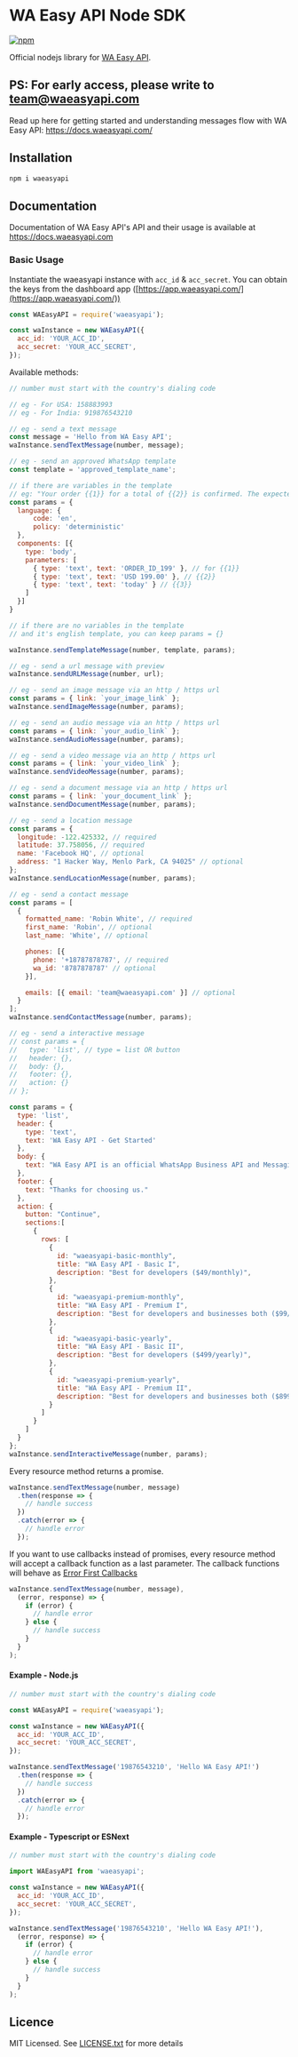 # WA Easy API Node SDK

[![npm](https://img.shields.io/npm/v/waeasyapi.svg?maxAge=2592000?style=flat-square)](https://www.npmjs.com/package/waeasyapi)

Official nodejs library for [WA Easy API](https://waeasyapi.com/).

## PS: For early access, please write to team@waeasyapi.com


Read up here for getting started and understanding messages flow with WA Easy API: <https://docs.waeasyapi.com/>

## Installation

```bash
npm i waeasyapi
```

## Documentation

Documentation of WA Easy API's API and their usage is available at <https://docs.waeasyapi.com>

### Basic Usage

Instantiate the waeasyapi instance with `acc_id` & `acc_secret`. You can obtain the keys from the dashboard app ([https://app.waeasyapi.com/](https://app.waeasyapi.com/))

```js
const WAEasyAPI = require('waeasyapi');

const waInstance = new WAEasyAPI({
  acc_id: 'YOUR_ACC_ID',
  acc_secret: 'YOUR_ACC_SECRET',
});
```

Available methods:

```js
// number must start with the country's dialing code

// eg - For USA: 158883993
// eg - For India: 919876543210

// eg - send a text message
const message = 'Hello from WA Easy API';
waInstance.sendTextMessage(number, message);

```

```js
// eg - send an approved WhatsApp template
const template = 'approved_template_name';

// if there are variables in the template
// eg: "Your order {{1}} for a total of {{2}} is confirmed. The expected delivery is {{3}}."
const params = {
  language: {
      code: 'en',
      policy: 'deterministic'
  },
  components: [{
    type: 'body',
    parameters: [
      { type: 'text', text: 'ORDER_ID_199' }, // for {{1}}
      { type: 'text', text: 'USD 199.00' }, // {{2}}
      { type: 'text', text: 'today' } // {{3}}
    ]
  }]
}

// if there are no variables in the template 
// and it's english template, you can keep params = {}

waInstance.sendTemplateMessage(number, template, params);
```

```js
// eg - send a url message with preview
waInstance.sendURLMessage(number, url);

// eg - send an image message via an http / https url
const params = { link: `your_image_link` };
waInstance.sendImageMessage(number, params);

// eg - send an audio message via an http / https url
const params = { link: `your_audio_link` };
waInstance.sendAudioMessage(number, params);

// eg - send a video message via an http / https url
const params = { link: `your_video_link` };
waInstance.sendVideoMessage(number, params);

// eg - send a document message via an http / https url
const params = { link: `your_document_link` };
waInstance.sendDocumentMessage(number, params);
```

```js
// eg - send a location message 
const params = {
  longitude: -122.425332, // required
  latitude: 37.758056, // required
  name: 'Facebook HQ', // optional
  address: "1 Hacker Way, Menlo Park, CA 94025" // optional
};
waInstance.sendLocationMessage(number, params);
```

```js
// eg - send a contact message
const params = [
  {
    formatted_name: 'Robin White', // required
    first_name: 'Robin', // optional
    last_name: 'White', // optional

    phones: [{ 
      phone: '+18787878787', // required
      wa_id: '8787878787' // optional
    }],

    emails: [{ email: 'team@waeasyapi.com' }] // optional
  }
];
waInstance.sendContactMessage(number, params);
```

```js
// eg - send a interactive message 
// const params = {
//   type: 'list', // type = list OR button
//   header: {},
//   body: {},
//   footer: {},
//   action: {}
// };

const params = {
  type: 'list',
  header: {
    type: 'text',
    text: 'WA Easy API - Get Started'
  },
  body: {
    text: "WA Easy API is an official WhatsApp Business API and Messagin Platform."
  },
  footer: {
    text: "Thanks for choosing us."
  },
  action: {
    button: "Continue",
    sections:[
      {
        rows: [
          {
            id: "waeasyapi-basic-monthly",
            title: "WA Easy API - Basic I",
            description: "Best for developers ($49/monthly)",           
          },
          {
            id: "waeasyapi-premium-monthly",
            title: "WA Easy API - Premium I",
            description: "Best for developers and businesses both ($99/monthly)",           
          },
          {
            id: "waeasyapi-basic-yearly",
            title: "WA Easy API - Basic II",
            description: "Best for developers ($499/yearly)",           
          },
          {
            id: "waeasyapi-premium-yearly",
            title: "WA Easy API - Premium II",
            description: "Best for developers and businesses both ($899/yearly)",           
          }
        ]
      }
    ]
  }
};
waInstance.sendInteractiveMessage(number, params);
```

Every resource method returns a promise.

```js
waInstance.sendTextMessage(number, message)
  .then(response => {
    // handle success
  })
  .catch(error => {
    // handle error
  });
```

If you want to use callbacks instead of promises, every resource method will accept a callback function as a last parameter. The callback functions will behave as [Error First Callbacks ](http://fredkschott.com/post/2014/03/understanding-error-first-callbacks-in-node-js/)

```js
waInstance.sendTextMessage(number, message),
  (error, response) => {
    if (error) {
      // handle error
    } else {
      // handle success
    }
  }
);
```

#### Example - Node.js

```js
// number must start with the country's dialing code

const WAEasyAPI = require('waeasyapi');

const waInstance = new WAEasyAPI({
  acc_id: 'YOUR_ACC_ID',
  acc_secret: 'YOUR_ACC_SECRET',
});

waInstance.sendTextMessage('19876543210', 'Hello WA Easy API!')
  .then(response => {
    // handle success
  })
  .catch(error => {
    // handle error
  });
```

#### Example - Typescript or ESNext

```js
// number must start with the country's dialing code

import WAEasyAPI from 'waeasyapi';

const waInstance = new WAEasyAPI({
  acc_id: 'YOUR_ACC_ID',
  acc_secret: 'YOUR_ACC_SECRET',
});

waInstance.sendTextMessage('19876543210', 'Hello WA Easy API!'),
  (error, response) => {
    if (error) {
      // handle error
    } else {
      // handle success
    }
  }
);
```

## Licence

MIT Licensed. See [LICENSE.txt](LICENSE.txt) for more details
